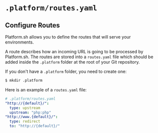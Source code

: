# `.platform/routes.yaml`
## Configure Routes

Platform.sh allows you to define the routes that will serve your
environments.

A route describes how an incoming URL is going to be processed by
Platform.sh. The routes are stored into a `routes.yaml` file which
should be added inside the `.platform` folder at the root of your Git
repository.

If you don't have a `.platform` folder, you need to create one:

```bash
$ mkdir .platform
```

Here is an example of a `routes.yaml` file:

```yaml
# .platform/routes.yaml
"http://{default}/":
  type: upstream
  upstream: "php:php"
"http://www.{default}/":
  type: redirect
  to: "http://{default}/"
```


